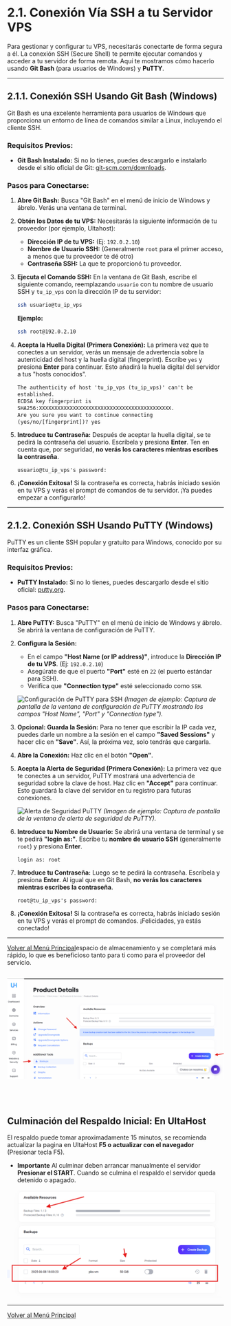 # 2.1. Conexión Vía SSH a tu Servidor VPS

Para gestionar y configurar tu VPS, necesitarás conectarte de forma segura a él. La conexión SSH (Secure Shell) te permite ejecutar comandos y acceder a tu servidor de forma remota. Aquí te mostramos cómo hacerlo usando **Git Bash** (para usuarios de Windows) y **PuTTY**.

---

## 2.1.1. Conexión SSH Usando Git Bash (Windows)

Git Bash es una excelente herramienta para usuarios de Windows que proporciona un entorno de línea de comandos similar a Linux, incluyendo el cliente SSH.

### Requisitos Previos:
* **Git Bash Instalado:** Si no lo tienes, puedes descargarlo e instalarlo desde el sitio oficial de Git: [git-scm.com/downloads](https://git-scm.com/downloads).

### Pasos para Conectarse:

1.  **Abre Git Bash:** Busca "Git Bash" en el menú de inicio de Windows y ábrelo. Verás una ventana de terminal.

2.  **Obtén los Datos de tu VPS:** Necesitarás la siguiente información de tu proveedor (por ejemplo, Ultahost):
    * **Dirección IP de tu VPS:** (Ej: `192.0.2.10`)
    * **Nombre de Usuario SSH:** (Generalmente `root` para el primer acceso, a menos que tu proveedor te dé otro)
    * **Contraseña SSH:** La que te proporcionó tu proveedor.

3.  **Ejecuta el Comando SSH:** En la ventana de Git Bash, escribe el siguiente comando, reemplazando `usuario` con tu nombre de usuario SSH y `tu_ip_vps` con la dirección IP de tu servidor:

    ```bash
    ssh usuario@tu_ip_vps
    ```
    **Ejemplo:**
    ```bash
    ssh root@192.0.2.10
    ```

4.  **Acepta la Huella Digital (Primera Conexión):** La primera vez que te conectes a un servidor, verás un mensaje de advertencia sobre la autenticidad del host y la huella digital (fingerprint). Escribe `yes` y presiona **Enter** para continuar. Esto añadirá la huella digital del servidor a tus "hosts conocidos".

    ```
    The authenticity of host 'tu_ip_vps (tu_ip_vps)' can't be established.
    ECDSA key fingerprint is SHA256:XXXXXXXXXXXXXXXXXXXXXXXXXXXXXXXXXXXXXXXXXXX.
    Are you sure you want to continue connecting (yes/no/[fingerprint])? yes
    ```

5.  **Introduce tu Contraseña:** Después de aceptar la huella digital, se te pedirá la contraseña del usuario. Escríbela y presiona **Enter**. Ten en cuenta que, por seguridad, **no verás los caracteres mientras escribes la contraseña**.

    ```
    usuario@tu_ip_vps's password:
    ```

6.  **¡Conexión Exitosa!** Si la contraseña es correcta, habrás iniciado sesión en tu VPS y verás el prompt de comandos de tu servidor. ¡Ya puedes empezar a configurarlo!

---

## 2.1.2. Conexión SSH Usando PuTTY (Windows)

PuTTY es un cliente SSH popular y gratuito para Windows, conocido por su interfaz gráfica.

### Requisitos Previos:
* **PuTTY Instalado:** Si no lo tienes, puedes descargarlo desde el sitio oficial: [putty.org](https://www.putty.org/).

### Pasos para Conectarse:

1.  **Abre PuTTY:** Busca "PuTTY" en el menú de inicio de Windows y ábrelo. Se abrirá la ventana de configuración de PuTTY.

2.  **Configura la Sesión:**
    * En el campo **"Host Name (or IP address)"**, introduce la **Dirección IP de tu VPS**. (Ej: `192.0.2.10`)
    * Asegúrate de que el puerto **"Port"** esté en `22` (el puerto estándar para SSH).
    * Verifica que **"Connection type"** esté seleccionado como `SSH`.

    ![Configuración de PuTTY para SSH](./imagenes/PuTTY_Configuracion.png)
    *(Imagen de ejemplo: Captura de pantalla de la ventana de configuración de PuTTY mostrando los campos "Host Name", "Port" y "Connection type").*

3.  **Opcional: Guarda la Sesión:** Para no tener que escribir la IP cada vez, puedes darle un nombre a la sesión en el campo **"Saved Sessions"** y hacer clic en **"Save"**. Así, la próxima vez, solo tendrás que cargarla.

4.  **Abre la Conexión:** Haz clic en el botón **"Open"**.

5.  **Acepta la Alerta de Seguridad (Primera Conexión):** La primera vez que te conectes a un servidor, PuTTY mostrará una advertencia de seguridad sobre la clave de host. Haz clic en **"Accept"** para continuar. Esto guardará la clave del servidor en tu registro para futuras conexiones.

    ![Alerta de Seguridad PuTTY](./imagenes/PuTTY_Alerta_Seguridad.png)
    *(Imagen de ejemplo: Captura de pantalla de la ventana de alerta de seguridad de PuTTY).*

6.  **Introduce tu Nombre de Usuario:** Se abrirá una ventana de terminal y se te pedirá **"login as:"**. Escribe tu **nombre de usuario SSH** (generalmente `root`) y presiona **Enter**.

    ```
    login as: root
    ```

7.  **Introduce tu Contraseña:** Luego se te pedirá la contraseña. Escríbela y presiona **Enter**. Al igual que en Git Bash, **no verás los caracteres mientras escribes la contraseña**.

    ```
    root@tu_ip_vps's password:
    ```

8.  **¡Conexión Exitosa!** Si la contraseña es correcta, habrás iniciado sesión en tu VPS y verás el prompt de comandos. ¡Felicidades, ya estás conectado!

---

[Volver al Menú Principal](index.md)espacio de almacenamiento y se completará más rápido, lo que es beneficioso tanto para ti como para el proveedor del servicio.

![Backup Inicial Ultahost](./imagenes/UltaHostBackupInicial1.png)
<br>
<br>
<br>
---
## Culminación del Respaldo Inicial: En UltaHost

El respaldo puede tomar aproximadamente 15 minutos, se recomienda actualizar la pagina en UltaHost **F5 o actualizar con el navegador** (Presionar tecla F5).

* **Importante** Al culminar deben arrancar manualmente el servidor **Presionar el START**. Cuando se culmina el respaldo el servidor queda detenido o apagado.

![Backup Inicial Ultahost](./imagenes/UltaHostBackupInicial2.png)


---
[Volver al Menú Principal](index.md)


